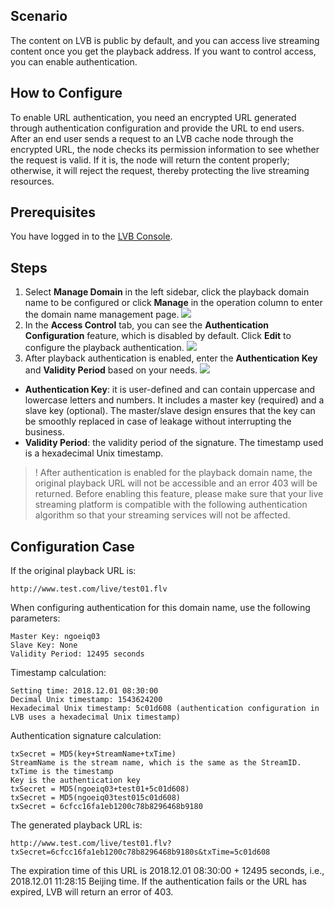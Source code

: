 ## Scenario
The content on LVB is public by default, and you can access live streaming content once you get the playback address. If you want to control access, you can enable authentication.


## How to Configure
To enable URL authentication, you need an encrypted URL generated through authentication configuration and provide the URL to end users. After an end user sends a request to an LVB cache node through the encrypted URL, the node checks its permission information to see whether the request is valid. If it is, the node will return the content properly; otherwise, it will reject the request, thereby protecting the live streaming resources.


## Prerequisites
You have logged in to the [LVB Console](https://console.cloud.tencent.com/live).

## Steps
1. Select **Manage Domain** in the left sidebar, click the playback domain name to be configured or click **Manage** in the operation column to enter the domain name management page.
![](https://main.qcloudimg.com/raw/53bb5f5b829f2637c1bae1d1543226a4.png)
2. In the **Access Control** tab, you can see the **Authentication Configuration** feature, which is disabled by default. Click **Edit** to configure the playback authentication.
![](https://main.qcloudimg.com/raw/a168ea2aaceb50f5fcd9b033054e786d.png)
3. After playback authentication is enabled, enter the **Authentication Key** and **Validity Period** based on your needs.
![](https://main.qcloudimg.com/raw/e457378b5f3d11e20a6d099871e317d5.png)
 - **Authentication Key**: it is user-defined and can contain uppercase and lowercase letters and numbers. It includes a master key (required) and a slave key (optional). The master/slave design ensures that the key can be smoothly replaced in case of leakage without interrupting the business.
 - **Validity Period**: the validity period of the signature. The timestamp used is a hexadecimal Unix timestamp.

>! After authentication is enabled for the playback domain name, the original playback URL will not be accessible and an error 403 will be returned. Before enabling this feature, please make sure that your live streaming platform is compatible with the following authentication algorithm so that your streaming services will not be affected.

## Configuration Case
If the original playback URL is:
```
http://www.test.com/live/test01.flv
```

When configuring authentication for this domain name, use the following parameters:
```
Master Key: ngoeiq03
Slave Key: None
Validity Period: 12495 seconds
```

Timestamp calculation:
```
Setting time: 2018.12.01 08:30:00
Decimal Unix timestamp: 1543624200
Hexadecimal Unix timestamp: 5c01d608 (authentication configuration in LVB uses a hexadecimal Unix timestamp)
```

Authentication signature calculation:
```
txSecret = MD5(key+StreamName+txTime) 
StreamName is the stream name, which is the same as the StreamID.
txTime is the timestamp
Key is the authentication key
txSecret = MD5(ngoeiq03+test01+5c01d608)
txSecret = MD5(ngoeiq03test015c01d608)
txSecret = 6cfcc16fa1eb1200c78b8296468b9180

```

The generated playback URL is:
```
http://www.test.com/live/test01.flv?txSecret=6cfcc16fa1eb1200c78b8296468b9180s&txTime=5c01d608
```
The expiration time of this URL is 2018.12.01 08:30:00 + 12495 seconds, i.e., 2018.12.01 11:28:15 Beijing time.
If the authentication fails or the URL has expired, LVB will return an error of 403.

